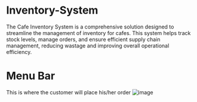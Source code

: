 # Inventory-System
The Cafe Inventory System is a comprehensive solution designed to streamline the management of inventory for cafes. This system helps track stock levels, manage orders, and ensure efficient supply chain management, reducing wastage and improving overall operational efficiency.

# Menu Bar
This is where the customer will place his/her order
![image](https://github.com/user-attachments/assets/eaeca257-4a7e-45a5-b4d3-122345fd41ec)


